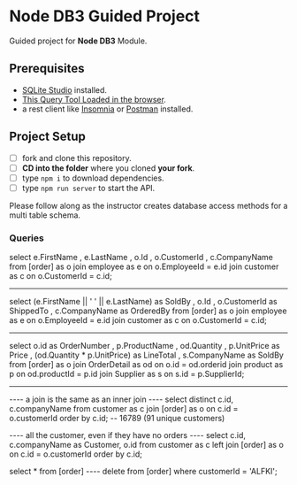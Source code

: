 # Node DB3 Guided Project

Guided project for **Node DB3** Module.

## Prerequisites

- [SQLite Studio](https://sqlitestudio.pl/index.rvt?act=download) installed.
- [This Query Tool Loaded in the browser](https://www.w3schools.com/Sql/tryit.asp?filename=trysql_select_top).
- a rest client like [Insomnia](https://insomnia.rest/download/) or [Postman](https://www.getpostman.com/downloads/) installed.

## Project Setup

- [ ] fork and clone this repository.
- [ ] **CD into the folder** where you cloned **your fork**.
- [ ] type `npm i` to download dependencies.
- [ ] type `npm run server` to start the API.

Please follow along as the instructor creates database access methods for a multi table schema.

### Queries

select e.FirstName
    , e.LastName
    , o.Id
    , o.CustomerId
    , c.CompanyName
from [order] as o
join employee as e on o.EmployeeId = e.id
join customer as c on o.CustomerId = c.id;

-------------------------------------------------------

select (e.FirstName || ' ' || e.LastName) as SoldBy
    , o.Id
    , o.CustomerId as ShippedTo
    , c.CompanyName as OrderedBy
from [order] as o
join employee as e on o.EmployeeId = e.id
join customer as c on o.CustomerId = c.id;

--------------------------------------------------------

select o.id as OrderNumber
    , p.ProductName
    , od.Quantity
    , p.UnitPrice as Price
    , (od.Quantity * p.UnitPrice) as LineTotal
    , s.CompanyName as SoldBy
from [order] as o
join OrderDetail as od
    on o.id = od.orderid
join product as p
    on od.productId = p.id
join Supplier as s
    on s.id = p.SupplierId;

----------------------------------------------------------

---- a join is the same as an inner join ----
select distinct c.id, c.companyName
from customer as c 
join [order] as o on c.id = o.customerId
order by c.id; -- 16789 (91 unique customers)

---- all the customer, even if they have no orders ----
select c.id, c.companyName as Customer, o.id 
from customer as c
left join [order] as o on c.id = o.customerId
order by c.id;

select * from [order]
---- delete from [order]
where customerId = 'ALFKI';

### 